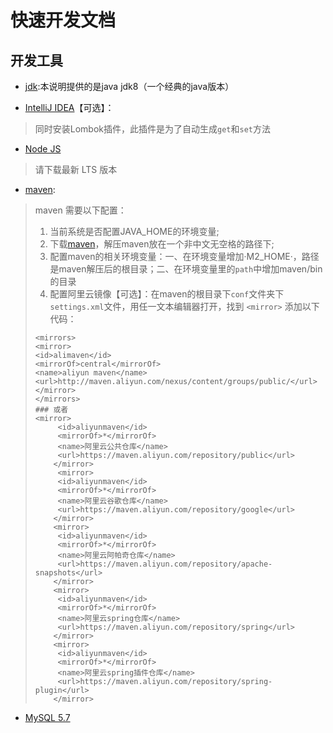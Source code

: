 # 快速开发文档

## 开发工具
* [jdk](https://www.oracle.com/technetwork/java/javase/downloads/jdk8-downloads-2133151.html):本说明提供的是java jdk8（一个经典的java版本）

* [IntelliJ IDEA](https://www.jetbrains.com/idea/download/)【可选】：
> 同时安装Lombok插件，此插件是为了自动生成`get`和`set`方法

* [Node JS](https://nodejs.org/en/)
>请下载最新 LTS 版本

* [maven](http://maven.apache.org/download.html):
> maven 需要以下配置： 
> 1. 当前系统是否配置JAVA_HOME的环境变量;
> 2. 下载[maven](http://maven.apache.org/download.html)，解压maven放在一个非中文无空格的路径下;
> 3. 配置maven的相关环境变量：一、在环境变量增加·M2_HOME·，路径是maven解压后的根目录；二、在环境变量里的`path`中增加maven/bin的目录
> 4. 配置阿里云镜像【可选】：在maven的根目录下`conf`文件夹下`settings.xml`文件，用任一文本编辑器打开，找到 ``<mirror>``
> 添加以下代码：
> ```   
> <mirrors>
> <mirror>
> <id>alimaven</id>
> <mirrorOf>central</mirrorOf>
> <name>aliyun maven</name>
> <url>http://maven.aliyun.com/nexus/content/groups/public/</url>
> </mirror>
> </mirrors>
> ### 或者
> <mirror>
>      <id>aliyunmaven</id>
>      <mirrorOf>*</mirrorOf>
>      <name>阿里云公共仓库</name>
>      <url>https://maven.aliyun.com/repository/public</url>
>     </mirror>
>      <mirror>
>      <id>aliyunmaven</id>
>      <mirrorOf>*</mirrorOf>
>      <name>阿里云谷歌仓库</name>
>      <url>https://maven.aliyun.com/repository/google</url>
>     </mirror>
>     <mirror>
>      <id>aliyunmaven</id>
>      <mirrorOf>*</mirrorOf>
>      <name>阿里云阿帕奇仓库</name>
>      <url>https://maven.aliyun.com/repository/apache-snapshots</url>
>     </mirror>
>     <mirror>
>      <id>aliyunmaven</id>
>      <mirrorOf>*</mirrorOf>
>      <name>阿里云spring仓库</name>
>      <url>https://maven.aliyun.com/repository/spring</url>
>     </mirror>
>     <mirror>
>      <id>aliyunmaven</id>
>      <mirrorOf>*</mirrorOf>
>      <name>阿里云spring插件仓库</name>
>      <url>https://maven.aliyun.com/repository/spring-plugin</url>
>     </mirror>
> ```

* [MySQL 5.7](https://dev.mysql.com/downloads/mysql/5.7.html#downloads)

